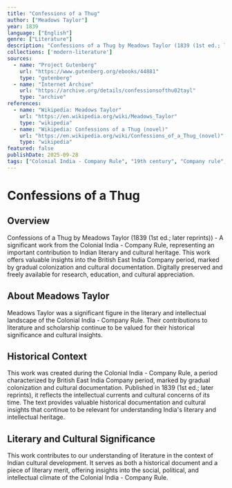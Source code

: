 ```yaml
---
title: "Confessions of a Thug"
author: ["Meadows Taylor"]
year: 1839
language: ["English"]
genre: ["Literature"]
description: "Confessions of a Thug by Meadows Taylor (1839 (1st ed.; later reprints)) - A significant work from the Colonial India - Company Rule, representing an important contribution to Indian literary and cultural heritage. Digitally preserved and freely available for research, education, and cultural appreciation."
collections: ['modern-literature']
sources:
  - name: "Project Gutenberg"
    url: "https://www.gutenberg.org/ebooks/44881"
    type: "gutenberg"
  - name: "Internet Archive"
    url: "https://archive.org/details/confessionsofthu02tayl"
    type: "archive"
references:
  - name: "Wikipedia: Meadows Taylor"
    url: "https://en.wikipedia.org/wiki/Meadows_Taylor"
    type: "wikipedia"
  - name: "Wikipedia: Confessions of a Thug (novel)"
    url: "https://en.wikipedia.org/wiki/Confessions_of_a_Thug_(novel)"
    type: "wikipedia"
featured: false
publishDate: 2025-09-28
tags: ["Colonial India - Company Rule", "19th century", "Company rule", "British colonialism", "cultural documentation", "orientalist scholarship", "Indian literature", "digital heritage", "public domain", "classical texts"]
---
```


# Confessions of a Thug

## Overview

Confessions of a Thug by Meadows Taylor (1839 (1st ed.; later reprints)) - A significant work from the Colonial India - Company Rule, representing an important contribution to Indian literary and cultural heritage. This work offers valuable insights into the British East India Company period, marked by gradual colonization and cultural documentation. Digitally preserved and freely available for research, education, and cultural appreciation.

## About Meadows Taylor

Meadows Taylor was a significant figure in the literary and intellectual landscape of the Colonial India - Company Rule. Their contributions to literature and scholarship continue to be valued for their historical significance and cultural insights.

## Historical Context

This work was created during the Colonial India - Company Rule, a period characterized by British East India Company period, marked by gradual colonization and cultural documentation. Published in 1839 (1st ed.; later reprints), it reflects the intellectual currents and cultural concerns of its time. The text provides valuable historical documentation and cultural insights that continue to be relevant for understanding India's literary and intellectual heritage.

## Literary and Cultural Significance

This work contributes to our understanding of literature in the context of Indian cultural development. It serves as both a historical document and a piece of literary merit, offering insights into the social, political, and intellectual climate of the Colonial India - Company Rule.

